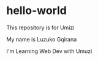# hello-world
This repository is for Umizi

My name is Luzuko Gqirana

I'm Learning Web Dev with Umuzi
